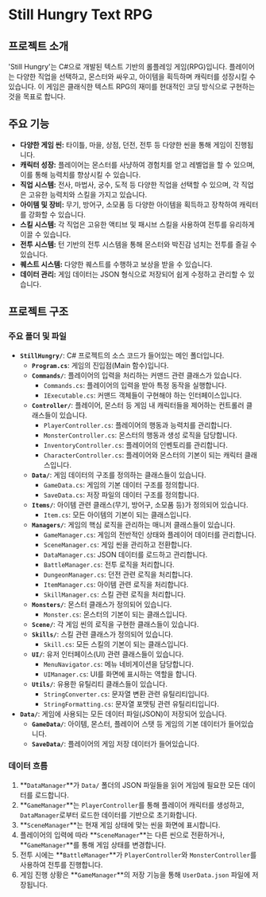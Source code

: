 # Still Hungry Text RPG

## 프로젝트 소개

'Still Hungry'는 C#으로 개발된 텍스트 기반의 롤플레잉 게임(RPG)입니다. 플레이어는 다양한 직업을 선택하고, 몬스터와 싸우고, 아이템을 획득하며 캐릭터를 성장시킬 수 있습니다. 이 게임은 클래식한 텍스트 RPG의 재미를 현대적인 코딩 방식으로 구현하는 것을 목표로 합니다.

## 주요 기능

*   **다양한 게임 씬:** 타이틀, 마을, 상점, 던전, 전투 등 다양한 씬을 통해 게임이 진행됩니다.
*   **캐릭터 성장:** 플레이어는 몬스터를 사냥하여 경험치를 얻고 레벨업을 할 수 있으며, 이를 통해 능력치를 향상시킬 수 있습니다.
*   **직업 시스템:** 전사, 마법사, 궁수, 도적 등 다양한 직업을 선택할 수 있으며, 각 직업은 고유한 능력치와 스킬을 가지고 있습니다.
*   **아이템 및 장비:** 무기, 방어구, 소모품 등 다양한 아이템을 획득하고 장착하여 캐릭터를 강화할 수 있습니다.
*   **스킬 시스템:** 각 직업은 고유한 액티브 및 패시브 스킬을 사용하여 전투를 유리하게 이끌 수 있습니다.
*   **전투 시스템:** 턴 기반의 전투 시스템을 통해 몬스터와 박진감 넘치는 전투를 즐길 수 있습니다.
*   **퀘스트 시스템:** 다양한 퀘스트를 수행하고 보상을 받을 수 있습니다.
*   **데이터 관리:** 게임 데이터는 JSON 형식으로 저장되어 쉽게 수정하고 관리할 수 있습니다.

## 프로젝트 구조

### 주요 폴더 및 파일

*   **`StillHungry/`**: C# 프로젝트의 소스 코드가 들어있는 메인 폴더입니다.
    *   **`Program.cs`**: 게임의 진입점(Main 함수)입니다.
    *   **`Commands/`**: 플레이어의 입력을 처리하는 커맨드 관련 클래스가 있습니다.
        *   `Commands.cs`: 플레이어의 입력을 받아 특정 동작을 실행합니다.
        *   `IExecutable.cs`: 커맨드 객체들이 구현해야 하는 인터페이스입니다.
    *   **`Controller/`**: 플레이어, 몬스터 등 게임 내 캐릭터들을 제어하는 컨트롤러 클래스들이 있습니다.
        *   `PlayerController.cs`: 플레이어의 행동과 능력치를 관리합니다.
        *   `MonsterController.cs`: 몬스터의 행동과 생성 로직을 담당합니다.
        *   `InventoryController.cs`: 플레이어의 인벤토리를 관리합니다.
        *   `CharacterController.cs`: 플레이어와 몬스터의 기본이 되는 캐릭터 클래스입니다.
    *   **`Data/`**: 게임 데이터의 구조를 정의하는 클래스들이 있습니다.
        *   `GameData.cs`: 게임의 기본 데이터 구조를 정의합니다.
        *   `SaveData.cs`: 저장 파일의 데이터 구조를 정의합니다.
    *   **`Items/`**: 아이템 관련 클래스(무기, 방어구, 소모품 등)가 정의되어 있습니다.
        *   `Item.cs`: 모든 아이템의 기본이 되는 클래스입니다.
    *   **`Managers/`**: 게임의 핵심 로직을 관리하는 매니저 클래스들이 있습니다.
        *   `GameManager.cs`: 게임의 전반적인 상태와 플레이어 데이터를 관리합니다.
        *   `SceneManager.cs`: 게임 씬을 관리하고 전환합니다.
        *   `DataManager.cs`: JSON 데이터를 로드하고 관리합니다.
        *   `BattleManager.cs`: 전투 로직을 처리합니다.
        *   `DungeonManager.cs`: 던전 관련 로직을 처리합니다.
        *   `ItemManager.cs`: 아이템 관련 로직을 처리합니다.
        *   `SkillManager.cs`: 스킬 관련 로직을 처리합니다.
    *   **`Monsters/`**: 몬스터 클래스가 정의되어 있습니다.
        *   `Monster.cs`: 몬스터의 기본이 되는 클래스입니다.
    *   **`Scene/`**: 각 게임 씬의 로직을 구현한 클래스들이 있습니다.
    *   **`Skills/`**: 스킬 관련 클래스가 정의되어 있습니다.
        *   `Skill.cs`: 모든 스킬의 기본이 되는 클래스입니다.
    *   **`UI/`**: 유저 인터페이스(UI) 관련 클래스들이 있습니다.
        *   `MenuNavigator.cs`: 메뉴 네비게이션을 담당합니다.
        *   `UIManager.cs`: UI를 화면에 표시하는 역할을 합니다.
    *   **`Utils/`**: 유용한 유틸리티 클래스들이 있습니다.
        *   `StringConverter.cs`: 문자열 변환 관련 유틸리티입니다.
        *   `StringFormatting.cs`: 문자열 포맷팅 관련 유틸리티입니다.
*   **`Data/`**: 게임에 사용되는 모든 데이터 파일(JSON)이 저장되어 있습니다.
    *   **`GameData/`**: 아이템, 몬스터, 플레이어 스탯 등 게임의 기본 데이터가 들어있습니다.
    *   **`SaveData/`**: 플레이어의 게임 저장 데이터가 들어있습니다.

### 데이터 흐름

1.  **`DataManager`**가 `Data/` 폴더의 JSON 파일들을 읽어 게임에 필요한 모든 데이터를 로드합니다.
2.  **`GameManager`**는 `PlayerController`를 통해 플레이어 캐릭터를 생성하고, `DataManager`로부터 로드한 데이터를 기반으로 초기화합니다.
3.  **`SceneManager`**는 현재 게임 상태에 맞는 씬을 화면에 표시합니다.
4.  플레이어의 입력에 따라 **`SceneManager`**는 다른 씬으로 전환하거나, **`GameManager`**를 통해 게임 상태를 변경합니다.
5.  전투 시에는 **`BattleManager`**가 `PlayerController`와 `MonsterController`를 사용하여 전투를 진행합니다.
6.  게임 진행 상황은 **`GameManager`**의 저장 기능을 통해 `UserData.json` 파일에 저장됩니다.
